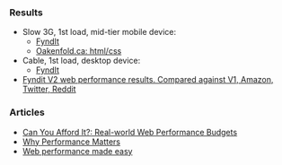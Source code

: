 ### Results
- Slow 3G, 1st load, mid-tier mobile device:
    - [FyndIt]()
    - [Oakenfold.ca: html/css](//www.webpagetest.org/result/180606_RX_5717dd9394d6d0600d8004295b0fa79c/)
- Cable, 1st load, desktop device:
    - [FyndIt](//www.webpagetest.org/result/180606_81_ebcc08448ba1ad156c1242ff762eee04/)
- [Fyndit V2 web performance results. Compared against V1, Amazon, Twitter, Reddit](//docs.google.com/spreadsheets/d/e/2PACX-1vSnScGMiZrGOEsZdyl-XyLQP16C3EAH2H0RW0LrAT-Nfouzm5GL7shK9ILnro-87gE9GMUP3nA_jXy1/pubhtml)

### Articles

- [Can You Afford It?: Real-world Web Performance Budgets](https://infrequently.org/2017/10/can-you-afford-it-real-world-web-performance-budgets/)
- [Why Performance Matters](//developers.google.com/web/fundamentals/performance/why-performance-matters/')
- [Web performance made easy](//www.youtube.com/watch?v=Mv-l3-tJgGk)